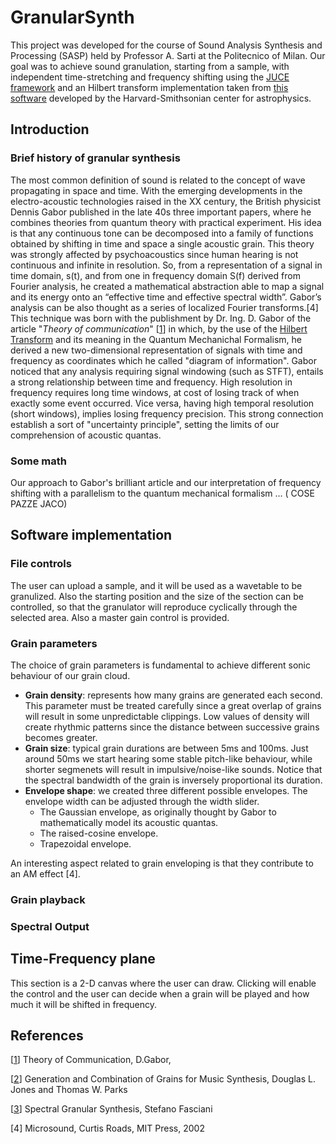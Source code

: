 # GranularSynth

This project was developed for the course of Sound Analysis Synthesis and Processing (SASP) held by Professor A. Sarti at the Politecnico of Milan.
Our goal was to achieve sound granulation, starting from a sample, with independent time-stretching  and frequency shifting using the [JUCE framework](https://juce.com/) and an Hilbert transform implementation taken from  [this software](https://www.cfa.harvard.edu/~spaine/am/)  developed by the Harvard-Smithsonian center for astrophysics. 


## Introduction
### Brief history of granular synthesis
The most common definition of sound is related to the concept of wave propagating in space and time. With the emerging developments in the electro-acoustic technologies raised in the XX century, the British physicist Dennis Gabor published in the late 40s three important papers, where he combines theories from quantum theory with practical experiment. 
His idea is that any continuous tone can be decomposed into a family of functions obtained by shifting in time and space a single acoustic grain. This theory was strongly affected by psychoacoustics since human hearing is not continuous and infinite in resolution.
So, from a representation of a signal in time domain, s(t), and from one in frequency domain S(f) derived from Fourier analysis, he created a mathematical abstraction able to map a signal and its energy onto an “effective time and effective spectral width”. Gabor’s analysis can be also thought as a series of localized Fourier transforms.[4]
This technique was born with the publishment by Dr. Ing. D. Gabor of the article "*Theory of communication*" [[1]] in  which, by the use of the [Hilbert Transform](https://en.wikipedia.org/wiki/Hilbert_transform) and its meaning in the Quantum Mechanichal Formalism,  he derived a new two-dimensional representation of signals with time and frequency as coordinates which he called "diagram of information".
Gabor noticed that any analysis requiring signal windowing (such as STFT), entails a strong relationship between time and frequency. High resolution in frequency requires long time windows, at cost of losing track of when exactly some event occurred. Vice versa, having high temporal resolution (short windows), implies losing frequency precision. This strong connection establish a sort of "uncertainty principle", setting the limits of our comprehension of acoustic quantas.

### Some math
Our approach to Gabor's brilliant article and our interpretation of frequency shifting with a parallelism to the quantum mechanical formalism ...
( COSE PAZZE JACO)
## Software implementation
### File controls
The user can upload a sample, and it will be used as a wavetable to be granulized.
Also the starting position and the size of the section can be controlled, so that the granulator will reproduce cyclically through the selected area. 
Also a master gain control is provided.
### Grain parameters 
The choice of grain parameters is fundamental to achieve different sonic behaviour of our grain cloud.

- **Grain density**: represents how many grains are generated each second. This parameter must be treated carefully since a great overlap of grains will result in some unpredictable clippings. Low values of density will create rhythmic patterns since the distance between successive grains becomes greater.
- **Grain size**: typical grain durations are between 5ms and 100ms. Just around 50ms we start hearing some stable pitch-like behaviour, while shorter segmenets will result in impulsive/noise-like sounds. 
Notice that the spectral bandwidth of the grain is inversely proportional its duration.
- **Envelope shape**: we created three different possible envelopes. The envelope width can be adjusted through the width slider.
   - The Gaussian envelope, as originally thought by Gabor to mathematically model its acoustic quantas. 
   - The raised-cosine envelope.
   - Trapezoidal envelope.

An interesting aspect related to grain enveloping is that they contribute to an AM effect [4].
### Grain playback

### Spectral Output

## Time-Frequency plane
This section is a 2-D canvas where the user can draw. Clicking will enable the control and the user can decide when a grain will be played and how much it will be shifted in frequency. 
## References

[[1]] Theory of Communication, D.Gabor, 

[[2]] Generation and Combination of Grains for Music Synthesis,
Douglas L. Jones and Thomas W. Parks

[[3]] Spectral Granular Synthesis, Stefano Fasciani

[4] Microsound, Curtis Roads, MIT Press, 2002

[1]: http://www.granularsynthesis.com/pdf/gabor.pdf 
[2]: https://www.jstor.org/stable/3679939?seq=1
[3]: https://www.researchgate.net/publication/326316857_Spectral_Granular_Synthesis